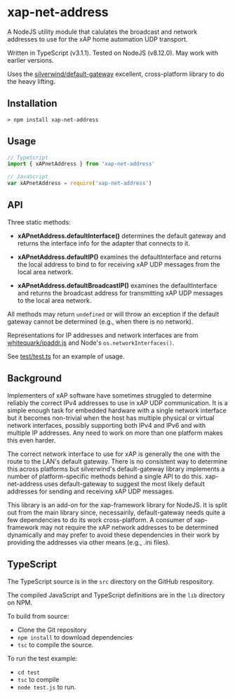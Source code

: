 # xap-net-address
A NodeJS utility module that calulates the broadcast and network addresses to use for the xAP home automation UDP transport.

Written in TypeScript (v3.1.1). Tested on NodeJS (v8.12.0). May work with earlier versions.

Uses the [silverwind/default-gateway](https://github.com/silverwind/default-gateway) excellent, cross-platform library to do the heavy lifting.

## Installation

```shell
> npm install xap-net-address
```

## Usage

```typescript
// TypeScript
import { xAPnetAddress } from 'xap-net-address'
```
```javascript
// JavaScript
var xAPnetAddress = require('xap-net-address')
```

## API
Three static methods:
* **xAPnetAddress.defaultInterface()**
determines the default gateway and returns the interface info for the adapter that connects to it.

* **xAPnetAddress.defaultIP()**
examines the defaultInterface and returns the local address to bind to for receiving xAP UDP messages from the local area network.

* **xAPnetAddress.defaultBroadcastIP()**
examines the defaultInterface and returns the broadcast address for transmitting xAP UDP messages to the local area network.

All methods may return `undefined` or will throw an exception if the default gateway cannot be determined (e.g., when there is no network).

Representations for IP addresses and network interfaces are from [whitequark/ipaddr.js](https://github.com/whitequark/ipaddr.js) and Node's `os.networkInterfaces()`.

See [test/test.ts](./test/test.ts) for an example of usage.

## Background
Implementers of xAP software have sometimes struggled to determine reliably the correct IPv4 addresses to use in xAP UDP communication.
It is a simple enough task for embedded hardware with a single network interface but it becomes non-trivial
when the host has multiple physical or virtual network interfaces,
possibly supporting both IPv4 and IPv6 and with multiple IP addresses.
Any need to work on more than one platform makes this even harder.

The correct network interface to use for xAP is generally the one with the route to the LAN's default gateway.
There is no consistent way to determine this across platforms but silverwind's default-gateway library implements a number of
platform-specific methods behind a single API to do this. xap-net-address uses default-gateway to suggest the most likely default addresses
for sending and receiving xAP UDP messages.

This library is an add-on for the xap-framework library for NodeJS.
It is split out from the main library since, necessairily, default-gateway
needs quite a few dependencies to do its work cross-platform.
A consumer of xap-framework may not require
the xAP network addresses to be determined dynamically and may prefer to avoid these dependencies
in their work by providing the addresses via other means (e.g., .ini files).

## TypeScript
The TypeScript source is in the `src` directory on the GitHub respository.

The compiled JavaScript and TypeScript definitions are in the `lib` directory on NPM.

To build from source:
* Clone the Git repository
* `npm install` to download dependencies
* `tsc` to compile the source.

To run the test example:
* `cd test`
* `tsc` to compile
* `node test.js` to run.


